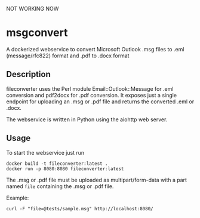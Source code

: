 NOT WORKING NOW

# msgconvert

A dockerized webservice to convert Microsoft Outlook .msg files to .eml
(message/rfc822) format and .pdf to .docx format

## Description

fileconverter uses the Perl module Email::Outlook::Message for .eml conversion and pdf2docx for .pdf conversion.
It exposes just a single endpoint for uploading an .msg or .pdf file and returns the
converted .eml or .docx. 

The webservice is written in Python using the aiohttp web server.

## Usage

To start the webservice just run
```
docker build -t fileconverter:latest .
docker run -p 8080:8080 fileconverter:latest
```

The .msg or .pdf file must be uploaded as multipart/form-data with a part named `file`
containing the .msg or .pdf file.

Example:

```
curl -F "file=@tests/sample.msg" http://localhost:8080/
```

